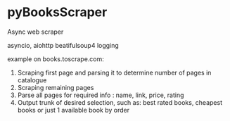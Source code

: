 # pyBooksScraper
Async web scraper 

asyncio, aiohttp
beatifulsoup4
logging

example on books.toscrape.com:

1. Scraping first page and parsing it to determine number of pages in catalogue
2. Scraping remaining pages
3. Parse all pages for required info : name, link, price, rating
4. Output trunk of desired selection, such as: best rated books, cheapest books or just 1 available book by order
